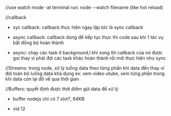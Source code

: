 //use watch mode
-at terminal run: node --watch filename (like hot reload)

//callback

- syc callback: callback thực hiện ngay lập tức là sync callback
- async callback: callback dùng để tiếp tục thực thi code sau khi 1 tác vụ bất đồng bộ hoàn thành

- async: chạy các task ở background,l khi xong thì callback của nó được gọi thay vì phải đợi các task khác hoàn thành rồi mới thực hiện như sync

//Streams: trong node, xử lý luồng data theo từng phần khi data đến thay vì đợi toàn bộ luồng data khả dụng
ex: xem video utube, xem từng phần trong khi data còn lại đổ về qua thời gian

//Buffers: quyết định được thời điểm gửi data để xử lý

- buffer nodejs chỉ có 7 slot?, 64KB

- vid 12
